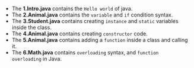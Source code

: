 * The **1.Intro.java** contains the `Hello world` of java.
* The **2.Animal.java** contains the `variable` and `if` condition syntax.
* The **3.Student.java** contains creating `instance` and `static` variables inside the class.
* The **4.Animal.java** contains creating `constructor` code.
* The **5.Animal.java** contains adding a `function` inside a class and calling it.
* The **6.Math.java** contains `overloading` syntax, and `function overloading` in Java.

